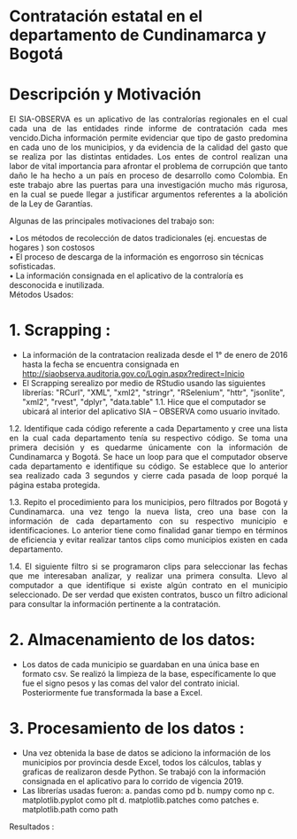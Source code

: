 
# Contratación estatal en el departamento de Cundinamarca y Bogotá

# Descripción y Motivación
<p align="justify">El SIA-OBSERVA es un aplicativo de las contralorías regionales en el cual cada una de las entidades rinde informe de contratación cada mes vencido.Dicha información permite evidenciar que tipo de gasto predomina en cada uno de los municipios, y da evidencia de la calidad del gasto que se realiza por las distintas entidades. Los entes de control realizan una labor de vital importancia para afrontar el problema de corrupción que tanto daño le ha hecho a un país en proceso de desarrollo como Colombia. En este trabajo abre las puertas para una investigación mucho más rigurosa, en la cual se puede llegar a justificar argumentos referentes a la abolición de la Ley de Garantías.</p> 
Algunas de las principales motivaciones del trabajo son: <br/>

•	Los métodos de recolección de datos tradicionales (ej. encuestas de hogares ) son costosos<br/>
•	El proceso de descarga de la información es engorroso sin técnicas sofisticadas.<br/>
•	La información consignada en el aplicativo de la contraloría es desconocida e inutilizada.<br/>
Métodos Usados:<br/> 
# 1.	Scrapping :<br/> 
-	La información de la contratacion realizada desde el 1° de enero de 2016 hasta la fecha se encuentra consignada en http://siaobserva.auditoria.gov.co/Login.aspx?redirect=Inicio <br/>
-	El Scrapping serealizo por medio de RStudio usando las siguientes librerías:
"RCurl", "XML", "xml2", "stringr", "RSelenium", "httr", "jsonlite", "xml2", "rvest", "dplyr", "data.table"
1.1.	Hice que el computador se ubicará al interior del aplicativo SIA – OBSERVA como usuario invitado.

<p align="justify">1.2.	Identifique cada código referente a cada Departamento y cree una lista en la cual cada departamento tenía su respectivo código. Se toma una primera decisión y es quedarme únicamente con la información de Cundinamarca y Bogotá. Se hace un loop para que el computador observe cada departamento e identifique su código. Se establece que lo anterior sea realizado cada 3 segundos y cierre cada pasada de loop porqué la página estaba protegida.</p>

<p align="justify">1.3.	Repito el procedimiento para los municipios, pero filtrados por Bogotá y Cundinamarca. una vez tengo la nueva lista, creo una base con la información de cada departamento con su respectivo municipio e identificaciones. Lo anterior tiene como finalidad ganar tiempo en términos de eficiencia y evitar realizar tantos clips como municipios existen en cada departamento.</p>

<p align="justify">1.4.	El siguiente filtro si se programaron clips para seleccionar las fechas que me interesaban analizar, y realizar una primera consulta. Llevo al computador a que identifique si existe algún contrato en el municipio seleccionado. De ser verdad que existen contratos, busco un filtro adicional para consultar la información pertinente a la contratación.</p>
  
# 2.	Almacenamiento de los datos:

-	Los datos de cada municipio se guardaban en una única base en formato csv. Se realizó la limpieza de la base, específicamente lo que fue el signo pesos y las comas del valor del contrato inicial. Posteriormente fue transformada la base a Excel.   
# 3.	Procesamiento de los datos : 
-	Una vez obtenida la base de datos  se adiciono la información de los municipios por provincia desde Excel, todos los cálculos, tablas y graficas de realizaron desde Python. Se trabajó con la información consignada en el aplicativo para lo corrido de vigencia 2019.
-	Las librerías usadas fueron:
a.	pandas como pd
b.	numpy como np
c.	matplotlib.pyplot como plt
d.	matplotlib.patches como patches
e.	matplotlib.path como path 

Resultados : 

